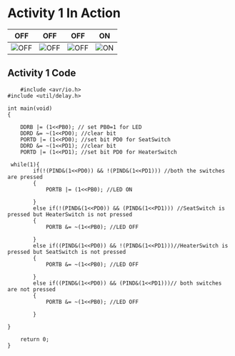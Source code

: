 # Activity 1 In Action

|OFF|OFF|OFF|ON|
|:--:|:--:|:--:|:--:|
|![OFF](https://user-images.githubusercontent.com/80662569/115880845-cb579200-a468-11eb-8c5f-c0a4af578e13.PNG) |![OFF](https://user-images.githubusercontent.com/80662569/115880893-d5799080-a468-11eb-9b5c-994641382343.PNG)|![OFF](https://user-images.githubusercontent.com/80662569/115880899-d6aabd80-a468-11eb-96f0-ede2b16d1dfb.PNG)|![ON](https://user-images.githubusercontent.com/80662569/115880895-d6122700-a468-11eb-9f96-7bf86424943e.PNG)|


## Activity 1 Code 
```
	#include <avr/io.h>
#include <util/delay.h>

int main(void)
{

    DDRB |= (1<<PB0); // set PB0=1 for LED
    DDRD &= ~(1<<PD0); //clear bit
    PORTD |= (1<<PD0); //set bit PD0 for SeatSwitch
    DDRD &= ~(1<<PD1); //clear bit
    PORTD |= (1<<PD1); //set bit PD0 for HeaterSwitch

 while(1){
        if(!(PIND&(1<<PD0)) && !(PIND&(1<<PD1))) //both the switches are pressed
        {
            PORTB |= (1<<PB0); //LED ON

        }
        else if(!(PIND&(1<<PD0)) && (PIND&(1<<PD1))) //SeatSwitch is pressed but HeaterSwitch is not pressed
        {
            PORTB &= ~(1<<PB0); //LED OFF

        }
        else if((PIND&(1<<PD0)) && !(PIND&(1<<PD1)))//HeaterSwitch is pressed but SeatSwitch is not pressed
        {
            PORTB &= ~(1<<PB0); //LED OFF

        }
        else if((PIND&(1<<PD0)) && (PIND&(1<<PD1)))// both switches are not pressed
        {
            PORTB &= ~(1<<PB0); //LED OFF

        }

}

    return 0;
}

```
